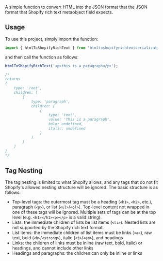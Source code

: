 A simple function to convert HTML into the JSON format that the JSON format that Shopify rich text metaobject field expects.

## Usage
To use this project, simply import the function:
```ts
import { htmlToShopifyRichText } from 'htmltoshopifyrichtextserialization';
```

and then call the function as follows:
```ts
htmlToShopifyRichText('<p>this is a paragraph</p>');

/*
returns
{
    type: 'root',
    children: [
        {
            type: 'paragraph',
            children: [
                {
                    type: 'text',
                    value: 'this is a paragraph',
                    bold: undefined,
                    italic: undefined
                }
            ]
        }
    ]
}
*/
```

## Tag Nesting
The tag nesting is limited to what Shopify allows, and any tags that do not fit Shopify's allowed nesting structure will be ignored. The basic structure is as follows:

* Top-level tags: the outermost tag must be a heading (`<h1>`, `<h2>`, etc.), paragraph (`<p>`), or list (`<ul>`/`<ol>`). Top-level content not wrapped in one of these tags will be ignored. Multiple sets of tags can be at the top level (e.g. `<h1></h1><p></p>` is a valid string).
* Lists: the immediate children of lists be list items (`<li>`). Nested lists are not supported by the Shopify rich text format.
* List items: the immediate children of list items must be links (`<a>`), raw text, bold (`<b>`/`<strong>`), italic (`<i>`/`<em>`), and headings
* Links: the children of links must be inline (raw text, bold, italic) or headings, and cannot include other links
* Headings and paragraphs: the children can only be inline or links